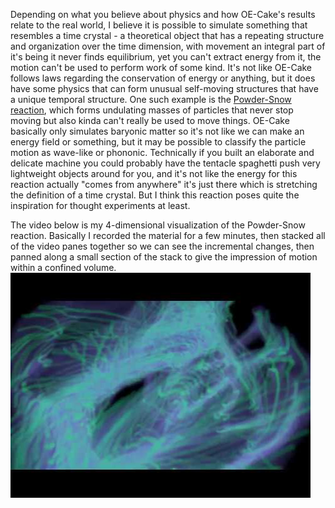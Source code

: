 Depending on what you believe about physics and how OE-Cake's results relate to the real world, I believe it is possible to simulate something that resembles a time crystal - a theoretical object that has a repeating structure and organization over the time dimension, with movement an integral part of it's being it never finds equilibrium, yet you can't extract energy from it, the motion can't be used to perform work of some kind. It's not like OE-Cake follows laws regarding the conservation of energy or anything, but it does have some physics that can form unusual self-moving structures that have a unique temporal structure. One such example is the [Powder-Snow reaction](/Powder-Snow%20Reaction.md "Powder-Snow Reaction"), which forms undulating masses of particles that never stop moving but also kinda can't really be used to move things. OE-Cake basically only simulates baryonic matter so it's not like we can make an energy field or something, but it may be possible to classify the particle motion as wave-like or phononic. Technically if you built an elaborate and delicate machine you could probably have the tentacle spaghetti push very lightweight objects around for you, and it's not like the energy for this reaction actually "comes from anywhere" it's just there which is stretching the definition of a time crystal. But I think this reaction poses quite the inspiration for thought experiments at least.

The video below is my 4-dimensional visualization of the Powder-Snow reaction. Basically I recorded the material for a few minutes, then stacked all of the video panes together so we can see the incremental changes, then panned along a small section of the stack to give the impression of motion within a confined volume.  
![Time_Cube\_-\_HD_version](/images/Time%20Cube%20-%20HD%20version "Time_Cube_-_HD_version")  
